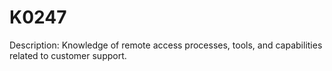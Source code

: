 # K0247
Description: Knowledge of remote access processes, tools, and capabilities related to customer support.

